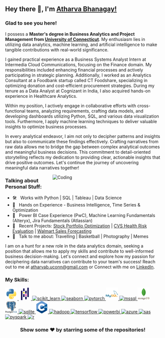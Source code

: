 ## Hey there 👋, I'm [Atharva Bhanagay!](https://github.com/Atharva-Bhanagay)

### Glad to see you here! 

I possess a **Master's degree in Business Analytics and Project Management from [University of Connecticut](https://uconn.edu/)**. My enthusiasm lies in utilizing data analytics, machine learning, and artificial intelligence to make tangible contributions with real-world significance.

I gained practical experience as a Business Systems Analyst Intern at Intermedia Cloud Communications, focusing on the Finance domain. My responsibilities included enhancing financial processes and actively participating in strategic planning. Additionally, I worked as an Analytics Consultant at a Foodbank startup called CT Foodshare, specializing in optimizing donation and cost-efficient procurement strategies. During my tenure as a Data Analyst at Cognizant in India, I also acquired hands-on experience in Healthcare Analytics.

Within my position, I actively engage in collaborative efforts with cross-functional teams, analyzing requirements, crafting data models, and developing dashboards utilizing Python, SQL, and various data visualization tools. Furthermore, I apply machine learning techniques to deliver valuable insights to optimize business processes.

In every analytical endeavor, I aim not only to decipher patterns and insights but also to communicate these findings effectively. Crafting narratives from raw data allows me to bridge the gap between complex analytical outcomes and meaningful business decisions. This commitment to detail-oriented storytelling reflects my dedication to providing clear, actionable insights that drive positive outcomes. Let's continue the journey of uncovering meaningful data narratives together!

<img align="right" alt="Coding" width="350" src=https://cdn.dribbble.com/users/1059583/screenshots/4171367/coding-freak.gif>

### Talking about Personal Stuff:

- 🛠 &nbsp; Works with Python | SQL | Tableau | Data Science
- 🚀 &nbsp; Hands on Experience - Business Intelligence, Time Series & Optimization
- 🏅 &nbsp; Power BI Case Experience (PwC), Machine Learning Fundamentals (Alteryx), Jira Fundamentals (Atlassian) 
- 🎯 &nbsp; Recent Projects: [Stock Portfolio Optimization](https://github.com/Atharva-Bhanagay/Portfolio-Optimization-Model) | [CVS Health Risk Evaluation](https://github.com/Atharva-Bhanagay/ISODS-NLP-Risk-Evaluation) | [Walmart Sales Forecasting](https://github.com/Atharva-Bhanagay/Walmart-Sales-Forecasting-Project)
- 👾 &nbsp; Talk to me about: Travelling | Basketball | Photography | Memes

I am on a hunt for a new role in the data analytics domain, seeking a position that allows me to apply my skills and contribute to well-informed business decision-making. Let's connect and explore how my passion for deciphering data narratives can contribute to your team's success! Reach out to me at atharvab.uconn@gmail.com or Connect with me on [LinkedIn](https://www.linkedin.com/in/atharvabhanagay/).

### My Skills:
<p align="left"> <a href="https://www.python.org" target="_blank" rel="noreferrer"> <img src="https://raw.githubusercontent.com/devicons/devicon/master/icons/python/python-original.svg" alt="python" width="40" height="40"/> </a> <a href="https://pandas.pydata.org/" target="_blank" rel="noreferrer"> <img src="https://raw.githubusercontent.com/devicons/devicon/2ae2a900d2f041da66e950e4d48052658d850630/icons/pandas/pandas-original.svg" alt="pandas" width="40" height="40"/> </a> <a href="https://scikit-learn.org/" target="_blank" rel="noreferrer"> <img src="https://upload.wikimedia.org/wikipedia/commons/0/05/Scikit_learn_logo_small.svg" alt="scikit_learn" width="40" height="40"/> </a> <a href="https://seaborn.pydata.org/" target="_blank" rel="noreferrer"> <img src="https://seaborn.pydata.org/_images/logo-mark-lightbg.svg" alt="seaborn" width="40" height="40"/> </a> <a href="https://pytorch.org/" target="_blank" rel="noreferrer"> <img src="https://www.vectorlogo.zone/logos/pytorch/pytorch-icon.svg" alt="pytorch" width="40" height="40"/> </a> <a href="https://www.mysql.com/" target="_blank" rel="noreferrer"> <img src="https://raw.githubusercontent.com/devicons/devicon/master/icons/mysql/mysql-original-wordmark.svg" alt="mysql" width="40" height="40"/> </a> <a href="https://www.microsoft.com/en-us/sql-server" target="_blank" rel="noreferrer"> <img src="https://www.svgrepo.com/show/303229/microsoft-sql-server-logo.svg" alt="mssql" width="40" height="40"/> </a> <a href="https://www.mongodb.com/" target="_blank" rel="noreferrer"> <img src="https://raw.githubusercontent.com/devicons/devicon/master/icons/mongodb/mongodb-original-wordmark.svg" alt="mongodb" width="40" height="40"/> </a> <a href="https://www.postgresql.org" target="_blank" rel="noreferrer"> <img src="https://raw.githubusercontent.com/devicons/devicon/master/icons/postgresql/postgresql-original-wordmark.svg" alt="postgresql" width="40" height="40"/> </a> <a href="https://www.sqlite.org/" target="_blank" rel="noreferrer"> <img src="https://www.vectorlogo.zone/logos/sqlite/sqlite-icon.svg" alt="sqlite" width="40" height="40"/> </a> <a href="https://www.w3schools.com/cpp/" target="_blank" rel="noreferrer"> <img src="https://raw.githubusercontent.com/devicons/devicon/master/icons/cplusplus/cplusplus-original.svg" alt="cplusplus" width="40" height="40"/> </a> <a href="https://hadoop.apache.org/" target="_blank" rel="noreferrer"> <img src="https://www.vectorlogo.zone/logos/apache_hadoop/apache_hadoop-icon.svg" alt="hadoop" width="40" height="40"/> </a> <a href="https://www.tensorflow.org" target="_blank" rel="noreferrer"> <img src="https://www.vectorlogo.zone/logos/tensorflow/tensorflow-icon.svg" alt="tensorflow" width="40" height="40"/> </a> <a href="https://powerbi.microsoft.com" target="_blank" rel="noreferrer"> <img src="https://www.vectorlogo.zone/logos/microsoft_powerbi/microsoft_powerbi-icon.svg" alt="powerbi" width="40" height="40"/> </a> <a href="https://azure.microsoft.com" target="_blank" rel="noreferrer"> <img src="https://www.vectorlogo.zone/logos/microsoft_azure/microsoft_azure-icon.svg" alt="azure" width="40" height="40"/> </a> <a href="https://www.sas.com" target="_blank" rel="noreferrer"> <img src="https://www.vectorlogo.zone/logos/sas/sas-icon.svg" alt="sas" width="40" height="40"/> </a> <a href="https://spark.apache.org/pySpark/" target="_blank" rel="noreferrer"> <img src="https://www.vectorlogo.zone/logos/apache_spark/apache_spark-icon.svg" alt="pyspark" width="40" height="40"/> </a> <a href="https://www.r-project.org" target="_blank" rel="noreferrer"> <img src="https://www.vectorlogo.zone/logos/r-project/r-project-icon.svg" alt="r" width="40" height="40"/> </a> 
</p>

<div align="center">

### Show some ❤️ by starring some of the repositories!

</div>
